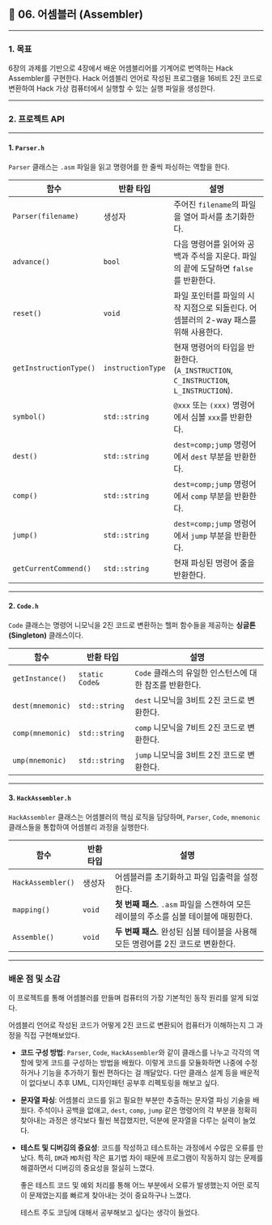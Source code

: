 ## 🎯 06. 어셈블러 (Assembler)

---

### 1. 목표

6장의 과제를 기반으로 4장에서 배운 어셈블리어를 기계어로 번역하는 Hack Assembler를 구현한다. Hack 어셈블리 언어로 작성된 프로그램을 16비트 2진 코드로 변환하여 Hack 가상 컴퓨터에서 실행할 수 있는 실행 파일을 생성한다.

------



### 2. 프로젝트 API 

---

#### 1. `Parser.h`

`Parser` 클래스는 `.asm` 파일을 읽고 명령어를 한 줄씩 파싱하는 역할을 한다.

| 함수                   | 반환 타입         | 설명                                                         |
| ---------------------- | ----------------- | ------------------------------------------------------------ |
| `Parser(filename)`     | 생성자            | 주어진 `filename`의 파일을 열어 파서를 초기화한다.           |
| `advance()`            | `bool`            | 다음 명령어를 읽어와 공백과 주석을 지운다. 파일의 끝에 도달하면 `false`를 반환한다. |
| `reset()`              | `void`            | 파일 포인터를 파일의 시작 지점으로 되돌린다. 어셈블러의 2-way 패스를 위해 사용한다. |
| `getInstructionType()` | `instructionType` | 현재 명령어의 타입을 반환한다. (`A_INSTRUCTION`, `C_INSTRUCTION`, `L_INSTRUCTION`). |
| `symbol()`             | `std::string`     | `@xxx` 또는 `(xxx)` 명령어에서 심볼 `xxx`를 반환한다.        |
| `dest()`               | `std::string`     | `dest=comp;jump` 명령어에서 `dest` 부분을 반환한다.          |
| `comp()`               | `std::string`     | `dest=comp;jump` 명령어에서 `comp` 부분을 반환한다.          |
| `jump()`               | `std::string`     | `dest=comp;jump` 명령어에서 `jump` 부분을 반환한다.          |
| `getCurrentCommend()`  | `std::string`     | 현재 파싱된 명령어 줄을 반환한다.                            |

---

#### 2. `Code.h`

`Code` 클래스는 명령어 니모닉을 2진 코드로 변환하는 헬퍼 함수들을 제공하는 **싱글톤(Singleton)** 클래스이다.  

| 함수             | 반환 타입      | 설명                                                    |
| ---------------- | -------------- | ------------------------------------------------------- |
| `getInstance()`  | `static Code&` | `Code` 클래스의 유일한 인스턴스에 대한 참조를 반환한다. |
| `dest(mnemonic)` | `std::string`  | `dest` 니모닉을 3비트 2진 코드로 변환한다.              |
| `comp(mnemonic)` | `std::string`  | `comp` 니모닉을 7비트 2진 코드로 변환한다.              |
| `ump(mnemonic)`  | `std::string`  | `jump` 니모닉을 3비트 2진 코드로 변환한다.              |

------



#### 3. `HackAssembler.h`

`HackAssembler` 클래스는 어셈블러의 핵심 로직을 담당하며, `Parser`, `Code`, `mnemonic` 클래스들을 통합하여 어셈블리 과정을 실행한다.

| 함수              | 반환 타입 | 설명                                                         |
| ----------------- | --------- | ------------------------------------------------------------ |
| `HackAssembler()` | 생성자    | 어셈블러를 초기화하고 파일 입출력을 설정한다.                |
| `mapping()`       | `void`    | **첫 번째 패스**. `.asm` 파일을 스캔하여 모든 레이블의 주소를 심볼 테이블에 매핑한다. |
| `Assemble()`      | `void`    | **두 번째 패스**. 완성된 심볼 테이블을 사용해 모든 명령어를 2진 코드로 변환한다. |

---



### 배운 점 및 소감



이 프로젝트를 통해 어셈블러를 만들며 컴퓨터의 가장 기본적인 동작 원리를 알게 되었다. 

어셈블리 언어로 작성된 코드가 어떻게 2진 코드로 변환되어 컴퓨터가 이해하는지 그 과정을 직접 구현해보았다.

- **코드 구성 방법**: `Parser`, `Code`, `HackAssembler`와 같이 클래스를 나누고 각각의 역할에 맞게 코드를 구성하는 방법을 배웠다. 이렇게 코드를 모듈화하면 나중에 수정하거나 기능을 추가하기 훨씬 편하다는 걸 깨달았다. 다만 클래스 설계 등을 배운적이 없다보니 추후 UML, 디자인패턴 공부후 리펙토링을 해보고 싶다.

  

- **문자열 파싱**: 어셈블리 코드를 읽고 필요한 부분만 추출하는 문자열 파싱 기술을 배웠다. 주석이나 공백을 없애고, `dest`, `comp`, `jump` 같은 명령어의 각 부분을 정확히 찾아내는 과정은 생각보다 훨씬 복잡했지만, 덕분에 문자열을 다루는 실력이 늘었다.

- **테스트 및 디버깅의 중요성**: 코드를 작성하고 테스트하는 과정에서 수많은 오류를 만났다. 특히, `DM`과 `MD`처럼 작은 표기법 차이 때문에 프로그램이 작동하지 않는 문제를 해결하면서 디버깅의 중요성을 절실히 느꼈다. 

  좋은 테스트 코드 및 예외 처리를 통해 어느 부분에서 오류가 발생했는지 어떤 로직이 문제였는지를 빠르게 찾아내는 것이 중요하구나 느꼈다.

  테스트 주도 코딩에 대해서 공부해보고 싶다는 생각이 들었다.